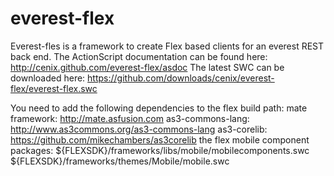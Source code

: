 everest-flex
============

Everest-fles is a framework to create Flex based clients for an everest REST back end.
The ActionScript documentation can be found here:
http://cenix.github.com/everest-flex/asdoc
The latest SWC can be downloaded here:
https://github.com/downloads/cenix/everest-flex/everest-flex.swc

You need to add the following dependencies to the flex build path:
mate framework: http://mate.asfusion.com
as3-commons-lang: http://www.as3commons.org/as3-commons-lang
as3-corelib: https://github.com/mikechambers/as3corelib
the flex mobile component packages:
${FLEXSDK}/frameworks/libs/mobile/mobilecomponents.swc
${FLEXSDK}/frameworks/themes/Mobile/mobile.swc